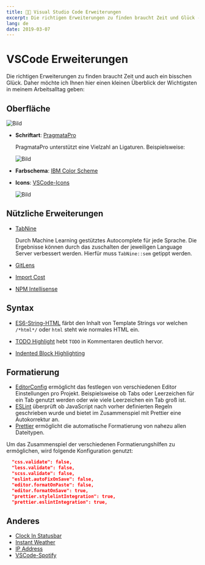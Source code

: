 ```yaml
---
title: 👩‍🏭 Visual Studio Code Erweiterungen
excerpt: Die richtigen Erweiterungen zu finden braucht Zeit und Glück - Eine Zusammenstellung derjenigen in meinem Arbeitsalltag.
lang: de
date: 2019-03-07
---
```


# VSCode Erweiterungen

Die richtigen Erweiterungen zu finden braucht Zeit und auch ein bisschen Glück.
Daher möchte ich Ihnen hier einen kleinen Überblick der Wichtigsten in meinem Arbeitsalltag geben:

## Oberfläche

![Bild](/img/tools/vscode.png "bild")

- **Schriftart**: [PragmataPro](https://www.fsd.it/shop/fonts/pragmatapro/)

  PragmataPro unterstützt eine Vielzahl an Ligaturen. Beispielsweise:

  ![Bild](/img/tools/font.png "bild")

- **Farbschema**: [IBM Color Scheme](https://marketplace.visualstudio.com/items?itemName=paperfanz.ibm-color-palette-color-scheme)
- **Icons**: [VSCode-Icons](https://marketplace.visualstudio.com/items?itemName=robertohuertasm.vscode-icons)

  ![Bild](/img/tools/icons.png "bild")

## Nützliche Erweiterungen

- [TabNine](https://tabnine.com/)

  Durch Machine Learning gestütztes Autocomplete für jede Sprache. Die Ergebnisse können durch das zuschalten der jeweiligen Language Server verbessert werden. Hierfür muss `TabNine::sem` getippt werden.

- [GitLens](https://marketplace.visualstudio.com/items?itemName=eamodio.gitlens)
- [Import Cost](https://marketplace.visualstudio.com/items?itemName=wix.vscode-import-cost)
- [NPM Intellisense](https://marketplace.visualstudio.com/items?itemName=christian-kohler.npm-intellisense)

## Syntax

- [ES6-String-HTML](https://marketplace.visualstudio.com/items?itemName=tobermory.es6-string-html) färbt den Inhalt von Template Strings vor welchen `/*html*/` oder `html` steht wie normales HTML ein.

- [TODO Highlight](https://marketplace.visualstudio.com/items?itemName=wayou.vscode-todo-highlight) hebt `TODO` in Kommentaren deutlich hervor.

- [Indented Block Highlighting](https://marketplace.visualstudio.com/items?itemName=byi8220.indented-block-highlighting)

## Formatierung

- [EditorConfig](https://marketplace.visualstudio.com/items?itemName=editorconfig.editorconfig) ermöglicht das festlegen von verschiedenen Editor Einstellungen pro Projekt. Beispielsweise ob Tabs oder Leerzeichen für ein Tab genutzt werden oder wie viele Leerzeichen ein Tab groß ist.
- [ESLint](https://marketplace.visualstudio.com/items?itemName=dbaeumer.vscode-eslint) überprüft ob JavaScript nach vorher definierten Regeln geschrieben wurde und bietet im Zusammenspiel mit Prettier eine Autokorrektur an.
- [Prettier](https://marketplace.visualstudio.com/items?itemName=esbenp.prettier-vscode) ermöglicht die automatische Formatierung von nahezu allen Dateitypen.

Um das Zusammenspiel der verschiedenen Formatierungshilfen zu ermöglichen, wird folgende Konfiguration genutzt:

```json
  "css.validate": false,
  "less.validate": false,
  "scss.validate": false,
  "eslint.autoFixOnSave": false,
  "editor.formatOnPaste": false,
  "editor.formatOnSave": true,
  "prettier.stylelintIntegration": true,
  "prettier.eslintIntegration": true,
```

## Anderes

- [Clock In Statusbar](https://marketplace.visualstudio.com/items?itemName=compulim.vscode-clock)
- [Instant Weather](https://marketplace.visualstudio.com/items?itemName=sneezry.vscode-instant-weather)
- [IP Address](https://marketplace.visualstudio.com/items?itemName=compulim.vscode-ipaddress)
- [VSCode-Spotify](https://marketplace.visualstudio.com/items?itemName=shyykoserhiy.vscode-spotify)

